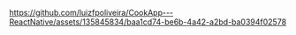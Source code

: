 

https://github.com/luizfpoliveira/CookApp---ReactNative/assets/135845834/baa1cd74-be6b-4a42-a2bd-ba0394f02578

